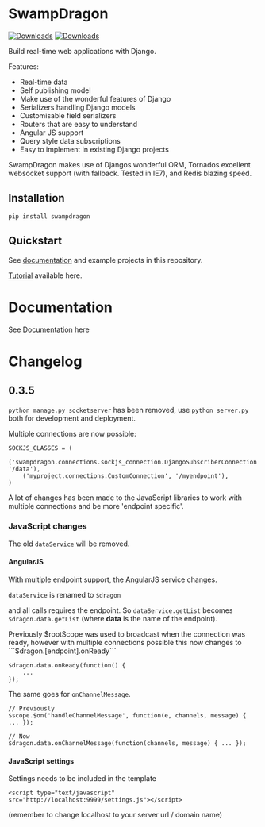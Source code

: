 SwampDragon
===========

[![Downloads](https://pypip.in/download/SwampDragon/badge.svg?style=flat&?period=month)](https://pypi.python.org/pypi/SwampDragon/)
[![Downloads](https://pypip.in/py_versions/SwampDragon/badge.svg?style=flat&)](https://pypi.python.org/pypi/SwampDragon/)

Build real-time web applications with Django.

Features:

*  Real-time data
*  Self publishing model
*  Make use of the wonderful features of Django
*  Serializers handling Django models
*  Customisable field serializers
*  Routers that are easy to understand
*  Angular JS support
*  Query style data subscriptions
*  Easy to implement in existing Django projects


SwampDragon makes use of Djangos wonderful ORM, Tornados excellent websocket support (with fallback. Tested in IE7), and
Redis blazing speed.

## Installation

    pip install swampdragon
    
   
## Quickstart

See [documentation](http://swampdragon.net/documentation/) and example projects in this repository.

[Tutorial](http://swampdragon.net/tutorial/part-1-here-be-dragons-and-thats-a-good-thing/) available here.

# Documentation

See [Documentation](http://swampdragon.net/documentation/) here


# Changelog

## 0.3.5

```python manage.py socketserver``` has been removed, use ```python server.py``` both for development and deployment. 

Multiple connections are now possible:

    SOCKJS_CLASSES = (
        ('swampdragon.connections.sockjs_connection.DjangoSubscriberConnection', '/data'),
        ('myproject.connections.CustomConnection', '/myendpoint'),
    )

A lot of changes has been made to the JavaScript libraries to work with multiple connections and be more 'endpoint specific'.


### JavaScript changes

The old ```dataService``` will be removed.
 

#### AngularJS
With multiple endpoint support, the AngularJS service changes. 

```dataService``` is renamed to ```$dragon``` 

and all calls requires the endpoint. So ```dataService.getList``` becomes ```$dragon.data.getList``` 
(where **data** is the name of the endpoint).

Previously $rootScope was used to broadcast when the connection was ready, however with multiple connections
possible this now changes to ```$dragon.[endpoint].onReady```

    $dragon.data.onReady(function() {
        ...
    });


The same goes for ```onChannelMessage```.

    // Previously
    $scope.$on('handleChannelMessage', function(e, channels, message) { ... });
    
    // Now
    $dragon.data.onChannelMessage(function(channels, message) { ... });


#### JavaScript settings 

Settings needs to be included in the template
 
    <script type="text/javascript" src="http://localhost:9999/settings.js"></script>
    
(remember to change localhost to your server url / domain name)
